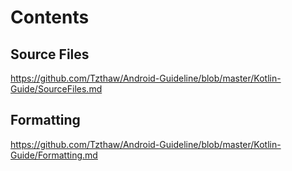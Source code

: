 # Contents
## Source Files
https://github.com/Tzthaw/Android-Guideline/blob/master/Kotlin-Guide/SourceFiles.md

## Formatting
https://github.com/Tzthaw/Android-Guideline/blob/master/Kotlin-Guide/Formatting.md
